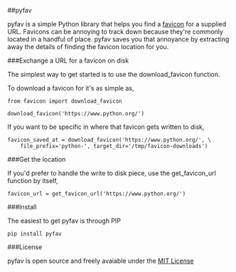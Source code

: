 ##pyfav


pyfav is a simple Python library that helps you find a [favicon](http://en.wikipedia.org/wiki/Favicon) for a supplied URL. Favicons can be annoying to track down because they're commonly located in a handful of place. pyfav saves you that annoyance by extracting away the details of finding the favicon location for you.


###Exchange a URL for a favicon on disk


The simplest way to get started is to use the download_favicon function.

To download a favicon for it's as simple as,

````
from favicon import download_favicon

download_favicon('https://www.python.org/')
````

If you want to be specific in where that favicon gets written to disk,

````
favicon_saved_at = download_favicon('https://www.python.org/', \
	file_prefix='python-', target_dir='/tmp/favicon-downloads')
````

###Get the location

If you'd prefer to handle the write to disk piece, use the get_favicon_url function by itself,
````
favicon_url = get_favicon_url('https://www.python.org/')
````


###Install

The easiest to get pyfav is through PIP

````
pip install pyfav
````

###License

pyfav is open source and freely avaiable under the [MIT License](http://opensource.org/licenses/MIT)